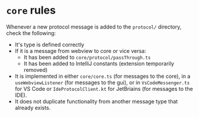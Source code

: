 # `core` rules

Whenever a new protocol message is added to the `protocol/` directory, check the following:

- It's type is defined correctly
- If it is a message from webview to core or vice versa:
  - It has been added to `core/protocol/passThrough.ts`
  - It has been added to IntelliJ constants (extension temporarily removed)
- It is implemented in either `core/core.ts` (for messages to the core), in a `useWebviewListener` (for messages to the gui), or in `VsCodeMessenger.ts` for VS Code or `IdeProtocolClient.kt` for JetBriains (for messages to the IDE).
- It does not duplicate functionality from another message type that already exists.
